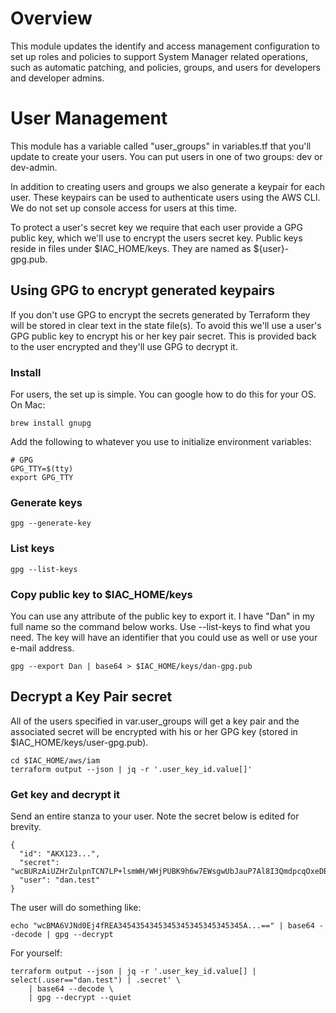 # Overview

This module updates the identify and access management configuration to set up roles and
policies to support System Manager related operations, such as automatic patching, and 
policies, groups, and users for developers and developer admins.

# User Management

This module has a variable called "user_groups" in variables.tf that you'll update to 
create your users.  You can put users in one of two groups: dev or dev-admin.  

In addition to creating users and groups we also generate a keypair for each user.  These
keypairs can be used to authenticate users using the AWS CLI.  We do not set up console 
access for users at this time.  

To protect a user's secret key we require that each user provide a GPG public key, which 
we'll use to encrypt the users secret key.  Public keys reside in files under $IAC_HOME/keys.
They are named as ${user}-gpg.pub.

## Using GPG to encrypt generated keypairs

If you don't use GPG to encrypt the secrets generated by Terraform they will be stored
in clear text in the state file(s).  To avoid this we'll use a user's GPG public key
to encrypt his or her key pair secret.  This is provided back to the user encrypted and
they'll use GPG to decrypt it.

### Install

For users, the set up is simple.  You can google how to do this for your OS.  On Mac:

```
brew install gnupg
```

Add the following to whatever you use to initialize environment variables:

```
# GPG
GPG_TTY=$(tty)
export GPG_TTY
```

### Generate keys

```
gpg --generate-key
```

### List keys

```
gpg --list-keys
```

### Copy public key to $IAC_HOME/keys

You can use any attribute of the public key to export it.  I have "Dan" in my full
name so the command below works.  Use --list-keys to find what you need.  The key
will have an identifier that you could use as well or use your e-mail address.

```
gpg --export Dan | base64 > $IAC_HOME/keys/dan-gpg.pub
```

## Decrypt a Key Pair secret

All of the users specified in var.user_groups will get a key pair and the associated
secret will be encrypted with his or her GPG key (stored in $IAC_HOME/keys/user-gpg.pub).  

```
cd $IAC_HOME/aws/iam
terraform output --json | jq -r '.user_key_id.value[]'
```

### Get key and decrypt it

Send an entire stanza to your user.  Note the secret below is edited for brevity.

```
{
  "id": "AKX123...",
  "secret": "wcBURzAiUZHrZulpnTCN7LP+lsmWH/WHjPUBK9h6w7EWsgwUbJauP7Al8I3QmdpcqOxeDB4Gr60UkCVt==",
  "user": "dan.test"
}
```

The user will do something like:

```
echo "wcBMA6VJNd0Ej4fREA3454354345345345345345345345A...==" | base64 --decode | gpg --decrypt 
```

For yourself:

```
terraform output --json | jq -r '.user_key_id.value[] | select(.user=="dan.test") | .secret' \
    | base64 --decode \
    | gpg --decrypt --quiet
```